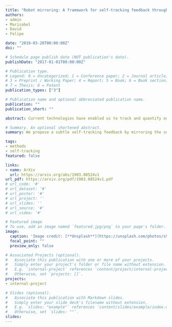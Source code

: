```yaml
---
title: "Robot mirroring: A framework for self-tracking feedback through empathy with an artificial agent representing the self"
authors:
- admin
- Marisabel
- David
- Felipe

date: "2019-03-20T00:00:00Z"
doi: ""

# Schedule page publish date (NOT publication's date).
publishDate: "2017-01-01T00:00:00Z"

# Publication type.
# Legend: 0 = Uncategorized; 1 = Conference paper; 2 = Journal article;
# 3 = Preprint / Working Paper; 4 = Report; 5 = Book; 6 = Book section;
# 7 = Thesis; 8 = Patent
publication_types: ["3"]

# Publication name and optional abbreviated publication name.
publication: ""
publication_short: ""

abstract: Current technologies have enabled us to track and quantify our physical state and behavior. Self-tracking aims to achieve increased awareness to decrease undesired behaviors and lead to a healthier lifestyle. However, inappropriately communicated self-tracking results might cause the opposite effect. In this work, we propose a subtle self-tracking feedback by mirroring the self's state into an artificial agent. By eliciting empathy towards the artificial agent and fostering helping behaviors, users would help themselves as well. Finally, we reflected on the implications of this design framework, and the methodology to design and implement it. A series of interviews to expert designers pointed out to the importance of having multidisciplinary teams working in parallel. Moreover, an agile methodology with a sprint zero for the initial design, and shifted user research, design, and implementation sprints were proposed. Similar systems with data flow and hardware dependencies would also benefit from the proposed agile design process.

# Summary. An optional shortened abstract.
summary: We propose a subtle self-tracking feedback by mirroring the self's state into an artificial agent. By eliciting empathy towards the artificial agent and fostering helping behaviors, users would help themselves as well. We reflect on the implications of this design framework, and the methodology to design and implement it.

tags:
- methods
- self-tracking
featured: false

links:
- name: ArXiv
  url: https://arxiv.org/abs/1903.08524v1
url_pdf: https://arxiv.org/pdf/1903.08524v1.pdf
# url_code: '#'
# url_dataset: '#'
# url_poster: '#'
# url_project: ''
# url_slides: ''
# url_source: '#'
# url_video: '#'

# Featured image
# To use, add an image named `featured.jpg/png` to your page's folder.
image:
  caption: 'Image credit: [**Unsplash**](https://unsplash.com/photos/s9CC2SKySJM)'
  focal_point: ""
  preview_only: false

# Associated Projects (optional).
#   Associate this publication with one or more of your projects.
#   Simply enter your project's folder or file name without extension.
#   E.g. `internal-project` references `content/project/internal-project/index.md`.
#   Otherwise, set `projects: []`.
projects:
- internal-project

# Slides (optional).
#   Associate this publication with Markdown slides.
#   Simply enter your slide deck's filename without extension.
#   E.g. `slides: "example"` references `content/slides/example/index.md`.
#   Otherwise, set `slides: ""`.
slides:
---
```


<!-- Supplementary notes can be added here, including [code and math](https://sourcethemes.com/academic/docs/writing-markdown-latex/). -->
